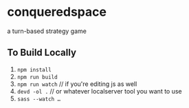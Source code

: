 # conqueredspace
a turn-based strategy game

## To Build Locally

1. `npm install`
2. `npm run build`
3. `npm run watch` // if you're editing js as well
4. `devd -ol .` // or whatever localserver tool you want to use
5. `sass --watch …`
